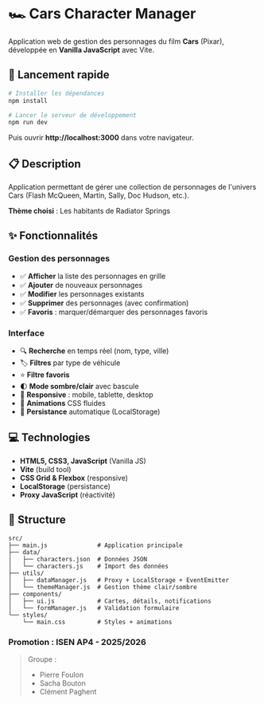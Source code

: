# 🏎️ Cars Character Manager

Application web de gestion des personnages du film **Cars** (Pixar), développée en **Vanilla JavaScript** avec Vite.

## 🚀 Lancement rapide

```bash
# Installer les dépendances
npm install

# Lancer le serveur de développement
npm run dev
```

Puis ouvrir **http://localhost:3000** dans votre navigateur.

## 📋 Description

Application permettant de gérer une collection de personnages de l'univers Cars (Flash McQueen, Martin, Sally, Doc Hudson, etc.).

**Thème choisi** : Les habitants de Radiator Springs

## ✨ Fonctionnalités

### Gestion des personnages
- ✅ **Afficher** la liste des personnages en grille
- ✅ **Ajouter** de nouveaux personnages
- ✅ **Modifier** les personnages existants
- ✅ **Supprimer** des personnages (avec confirmation)
- ✅ **Favoris** : marquer/démarquer des personnages favoris

### Interface
- 🔍 **Recherche** en temps réel (nom, type, ville)
- 🏷️ **Filtres** par type de véhicule
- ⭐ **Filtre favoris**
- 🌓 **Mode sombre/clair** avec bascule
- 📱 **Responsive** : mobile, tablette, desktop
- 🎨 **Animations** CSS fluides
- 💾 **Persistance** automatique (LocalStorage)

## 💻 Technologies

- **HTML5, CSS3, JavaScript** (Vanilla JS)
- **Vite** (build tool)
- **CSS Grid & Flexbox** (responsive)
- **LocalStorage** (persistance)
- **Proxy JavaScript** (réactivité)

## 📁 Structure

```
src/
├── main.js              # Application principale
├── data/
│   ├── characters.json  # Données JSON
│   └── characters.js    # Import des données
├── utils/
│   ├── dataManager.js   # Proxy + LocalStorage + EventEmitter
│   └── themeManager.js  # Gestion thème clair/sombre
├── components/
│   ├── ui.js            # Cartes, détails, notifications
│   └── formManager.js   # Validation formulaire
└── styles/
    └── main.css         # Styles + animations
```

### Promotion : ISEN AP4 - 2025/2026  

> Groupe : 
>- Pierre Foulon
>- Sacha Bouton
>- Clément Paghent